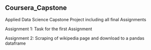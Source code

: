 ## Coursera_Capstone
Applied Data Science Capstone Project including all final Assignments

Assignment 1: Task for the first Assignment

Assignment 2: Scraping of wikipedia page and download to a pandas dataframe
